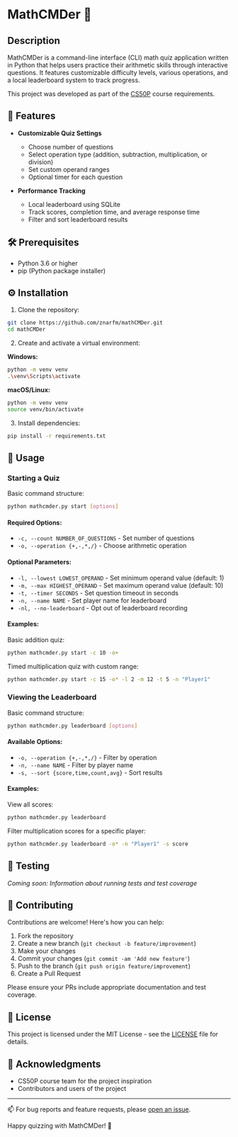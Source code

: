 # MathCMDer 🧮

## Description

MathCMDer is a command-line interface (CLI) math quiz application written in Python that helps users practice their arithmetic skills through interactive questions. It features customizable difficulty levels, various operations, and a local leaderboard system to track progress.

This project was developed as part of the [CS50P](https://cs50.harvard.edu/python/) course requirements.

## 🚀 Features

- **Customizable Quiz Settings**
  - Choose number of questions
  - Select operation type (addition, subtraction, multiplication, or division)
  - Set custom operand ranges
  - Optional timer for each question
  
- **Performance Tracking**
  - Local leaderboard using SQLite
  - Track scores, completion time, and average response time
  - Filter and sort leaderboard results

## 🛠️ Prerequisites

- Python 3.6 or higher
- pip (Python package installer)

## ⚙️ Installation

1. Clone the repository:
```bash
git clone https://github.com/znarfm/mathCMDer.git
cd mathCMDer
```

2. Create and activate a virtual environment:

**Windows:**
```bash
python -m venv venv
.\venv\Scripts\activate
```

**macOS/Linux:**
```bash
python -m venv venv
source venv/bin/activate
```

3. Install dependencies:
```bash
pip install -r requirements.txt
```

## 📖 Usage

### Starting a Quiz

Basic command structure:
```bash
python mathcmder.py start [options]
```

#### Required Options:
- `-c, --count NUMBER_OF_QUESTIONS` - Set number of questions
- `-o, --operation {+,-,*,/}` - Choose arithmetic operation

#### Optional Parameters:
- `-l, --lowest LOWEST_OPERAND` - Set minimum operand value (default: 1)
- `-m, --max HIGHEST_OPERAND` - Set maximum operand value (default: 10)
- `-t, --timer SECONDS` - Set question timeout in seconds
- `-n, --name NAME` - Set player name for leaderboard
- `-nl, --no-leaderboard` - Opt out of leaderboard recording

#### Examples:

Basic addition quiz:
```bash
python mathcmder.py start -c 10 -o+
```

Timed multiplication quiz with custom range:
```bash
python mathcmder.py start -c 15 -o* -l 2 -m 12 -t 5 -n "Player1"
```

### Viewing the Leaderboard

Basic command structure:
```bash
python mathcmder.py leaderboard [options]
```

#### Available Options:
- `-o, --operation {+,-,*,/}` - Filter by operation
- `-n, --name NAME` - Filter by player name
- `-s, --sort {score,time,count,avg}` - Sort results

#### Examples:

View all scores:
```bash
python mathcmder.py leaderboard
```

Filter multiplication scores for a specific player:
```bash
python mathcmder.py leaderboard -o* -n "Player1" -s score
```

## 🧪 Testing

*Coming soon: Information about running tests and test coverage*

## 🤝 Contributing

Contributions are welcome! Here's how you can help:

1. Fork the repository
2. Create a new branch (`git checkout -b feature/improvement`)
3. Make your changes
4. Commit your changes (`git commit -am 'Add new feature'`)
5. Push to the branch (`git push origin feature/improvement`)
6. Create a Pull Request

Please ensure your PRs include appropriate documentation and test coverage.

## 📝 License

This project is licensed under the MIT License - see the [LICENSE](https://github.com/znarfm/mathCMDer/blob/main/LICENSE) file for details.

## 🙏 Acknowledgments

- CS50P course team for the project inspiration
- Contributors and users of the project

---

📫 For bug reports and feature requests, please [open an issue](https://github.com/znarfm/mathCMDer/issues).

Happy quizzing with MathCMDer! 🎯